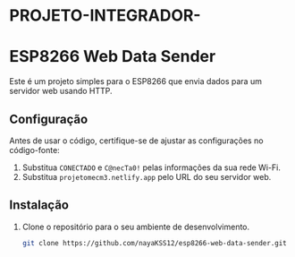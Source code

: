 # PROJETO-INTEGRADOR-
# ESP8266 Web Data Sender

Este é um projeto simples para o ESP8266 que envia dados para um servidor web usando HTTP.

## Configuração

Antes de usar o código, certifique-se de ajustar as configurações no código-fonte:

1. Substitua `CONECTADO` e `C@necTa0!` pelas informações da sua rede Wi-Fi.
2. Substitua `projetomecm3.netlify.app` pelo URL do seu servidor web.

## Instalação

1. Clone o repositório para o seu ambiente de desenvolvimento.

   ```bash
   git clone https://github.com/nayaKSS12/esp8266-web-data-sender.git

